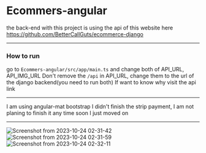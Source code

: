 # Ecommers-angular
the back-end with this project is using the api of this website here https://github.com/BetterCallGuts/ecommerce-django
___
### How to run
go to ```Ecommers-angular/src/app/main.ts```
and change both of API_URL, API_IMG_URL
Don't remove the ```/api``` in API_URL, 
change them to the url of the django backend(you need to run both)
If want to know why visit the api link 
___
I am using angular-mat bootstrap 
I didn't finish the strip payment, I am not planing to finish it any time soon I just moved  on 
___
![Screenshot from 2023-10-24 02-31-42](https://github.com/BetterCallGuts/Ecommers-angular/assets/122576822/049564ef-d560-4c81-b8d9-2187743cbfca)
![Screenshot from 2023-10-24 02-31-59](https://github.com/BetterCallGuts/Ecommers-angular/assets/122576822/e62e56f5-7f82-4174-829c-2f4699635f55)
![Screenshot from 2023-10-24 02-32-11](https://github.com/BetterCallGuts/Ecommers-angular/assets/122576822/797ec25c-017e-4aa1-9917-926e18224b1f)


